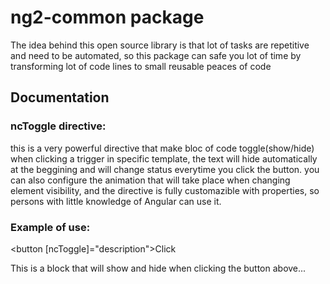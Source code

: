 # ng2-common package 

The idea behind this open source library is that lot of tasks are repetitive and need to be automated,
so this package can safe you lot of time by transforming lot of code lines to small reusable peaces of code


## Documentation


### ncToggle directive:
this is a very powerful directive that make bloc of code toggle(show/hide) when clicking a trigger in specific template, 
the text will hide automatically at the beggining and will change status everytime you click the button.
you can also configure the animation that will take place when changing element visibility, and the directive is fully customazible with properties,
so persons with little knowledge of Angular can use it. 

### Example of use: 

<button [ncToggle]="description">Click</button>
<div #description>
This is a block that will show and hide when clicking the button above...
</div>
